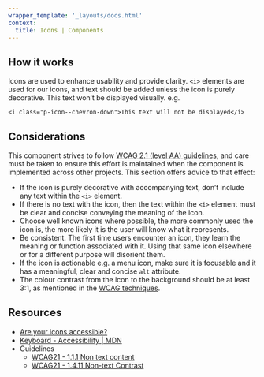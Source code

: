 ```yaml
---
wrapper_template: '_layouts/docs.html'
context:
  title: Icons | Components
---
```


## How it works

Icons are used to enhance usability and provide clarity. `<i>` elements are used for our icons, and text should be added unless the icon is purely decorative. This text won’t be displayed visually. e.g.

`<i class="p-icon--chevron-down">This text will not be displayed</i>`

## Considerations

This component strives to follow [WCAG 2.1 (level AA) guidelines](https://www.w3.org/TR/WCAG21/), and care must be taken to ensure this effort is maintained when the component is implemented across other projects. This section offers advice to that effect:

- If the icon is purely decorative with accompanying text, don’t include any text within the `<i>` element.
- If there is no text with the icon, then the text within the `<i>` element must be clear and concise conveying the meaning of the icon.
- Choose well known icons where possible, the more commonly used the icon is, the more likely it is the user will know what it represents.
- Be consistent. The first time users encounter an icon, they learn the meaning or function associated with it. Using that same icon elsewhere or for a different purpose will disorient them.
- If the icon is actionable e.g. a menu icon, make sure it is focusable and it has a meaningful, clear and concise `alt` attribute.
- The colour contrast from the icon to the background should be at least 3:1, as mentioned in the [WCAG techniques](https://www.w3.org/WAI/WCAG21/Techniques/general/G207).

## Resources

- [Are your icons accessible?](https://www.system-concepts.com/insights/are-your-icons-usable-and-accessible/)
- [Keyboard - Accessibility | MDN](https://developer.mozilla.org/en-US/docs/Web/Accessibility/Understanding_WCAG/Keyboard)
- Guidelines
  - [WCAG21 - 1.1.1 Non text content](https://www.w3.org/TR/WCAG21/#non-text-content)
  - [WCAG21 - 1.4.11 Non-text Contrast](https://www.w3.org/WAI/WCAG21/Understanding/non-text-contrast.html)
